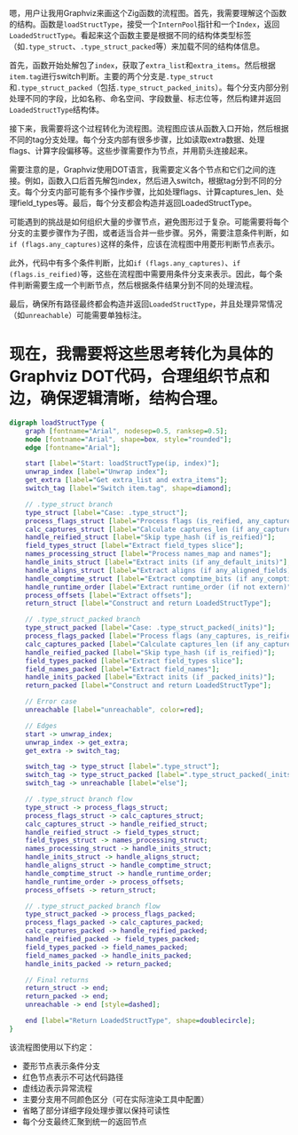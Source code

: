 嗯，用户让我用Graphviz来画这个Zig函数的流程图。首先，我需要理解这个函数的结构。函数是`loadStructType`，接受一个`InternPool`指针和一个`Index`，返回`LoadedStructType`。看起来这个函数主要是根据不同的结构体类型标签（如`.type_struct`、`.type_struct_packed`等）来加载不同的结构体信息。

首先，函数开始处解包了`index`，获取了`extra_list`和`extra_items`。然后根据`item.tag`进行switch判断。主要的两个分支是`.type_struct`和`.type_struct_packed`（包括`.type_struct_packed_inits`）。每个分支内部分别处理不同的字段，比如名称、命名空间、字段数量、标志位等，然后构建并返回`LoadedStructType`结构体。

接下来，我需要将这个过程转化为流程图。流程图应该从函数入口开始，然后根据不同的tag分支处理。每个分支内部有很多步骤，比如读取extra数据、处理flags、计算字段偏移等。这些步骤需要作为节点，并用箭头连接起来。

需要注意的是，Graphviz使用DOT语言，我需要定义各个节点和它们之间的连接。例如，函数入口后首先解包index，然后进入switch，根据tag分到不同的分支。每个分支内部可能有多个操作步骤，比如处理flags、计算captures_len、处理field_types等。最后，每个分支都会构造并返回LoadedStructType。

可能遇到的挑战是如何组织大量的步骤节点，避免图形过于复杂。可能需要将每个分支的主要步骤作为子图，或者适当合并一些步骤。另外，需要注意条件判断，如`if (flags.any_captures)`这样的条件，应该在流程图中用菱形判断节点表示。

此外，代码中有多个条件判断，比如`if (flags.any_captures)`、`if (flags.is_reified)`等，这些在流程图中需要用条件分支来表示。因此，每个条件判断需要生成一个判断节点，然后根据条件结果分到不同的处理流程。

最后，确保所有路径最终都会构造并返回`LoadedStructType`，并且处理异常情况（如`unreachable`）可能需要单独标注。

现在，我需要将这些思考转化为具体的Graphviz DOT代码，合理组织节点和边，确保逻辑清晰，结构合理。
================================================
```dot
digraph loadStructType {
    graph [fontname="Arial", nodesep=0.5, ranksep=0.5];
    node [fontname="Arial", shape=box, style="rounded"];
    edge [fontname="Arial"];

    start [label="Start: loadStructType(ip, index)"];
    unwrap_index [label="Unwrap index"];
    get_extra [label="Get extra_list and extra_items"];
    switch_tag [label="Switch item.tag", shape=diamond];

    // .type_struct branch
    type_struct [label="Case: .type_struct"];
    process_flags_struct [label="Process flags (is_reified, any_captures)"];
    calc_captures_struct [label="Calculate captures_len (if any_captures)"];
    handle_reified_struct [label="Skip type_hash (if is_reified)"];
    field_types_struct [label="Extract field_types slice"];
    names_processing_struct [label="Process names_map and names"];
    handle_inits_struct [label="Extract inits (if any_default_inits)"];
    handle_aligns_struct [label="Extract aligns (if any_aligned_fields)"];
    handle_comptime_struct [label="Extract comptime_bits (if any_comptime_fields)"];
    handle_runtime_order [label="Extract runtime_order (if not extern)"];
    process_offsets [label="Extract offsets"];
    return_struct [label="Construct and return LoadedStructType"];

    // .type_struct_packed branch
    type_struct_packed [label="Case: .type_struct_packed(_inits)"];
    process_flags_packed [label="Process flags (any_captures, is_reified)"];
    calc_captures_packed [label="Calculate captures_len (if any_captures)"];
    handle_reified_packed [label="Skip type_hash (if is_reified)"];
    field_types_packed [label="Extract field_types slice"];
    field_names_packed [label="Extract field_names"];
    handle_inits_packed [label="Extract inits (if _packed_inits)"];
    return_packed [label="Construct and return LoadedStructType"];

    // Error case
    unreachable [label="unreachable", color=red];

    // Edges
    start -> unwrap_index;
    unwrap_index -> get_extra;
    get_extra -> switch_tag;

    switch_tag -> type_struct [label=".type_struct"];
    switch_tag -> type_struct_packed [label=".type_struct_packed(_inits)"];
    switch_tag -> unreachable [label="else"];

    // .type_struct branch flow
    type_struct -> process_flags_struct;
    process_flags_struct -> calc_captures_struct;
    calc_captures_struct -> handle_reified_struct;
    handle_reified_struct -> field_types_struct;
    field_types_struct -> names_processing_struct;
    names_processing_struct -> handle_inits_struct;
    handle_inits_struct -> handle_aligns_struct;
    handle_aligns_struct -> handle_comptime_struct;
    handle_comptime_struct -> handle_runtime_order;
    handle_runtime_order -> process_offsets;
    process_offsets -> return_struct;

    // .type_struct_packed branch flow
    type_struct_packed -> process_flags_packed;
    process_flags_packed -> calc_captures_packed;
    calc_captures_packed -> handle_reified_packed;
    handle_reified_packed -> field_types_packed;
    field_types_packed -> field_names_packed;
    field_names_packed -> handle_inits_packed;
    handle_inits_packed -> return_packed;

    // Final returns
    return_struct -> end;
    return_packed -> end;
    unreachable -> end [style=dashed];

    end [label="Return LoadedStructType", shape=doublecircle];
}
``` 

该流程图使用以下约定：  
- 菱形节点表示条件分支  
- 红色节点表示不可达代码路径  
- 虚线边表示异常流程  
- 主要分支用不同颜色区分（可在实际渲染工具中配置）  
- 省略了部分详细字段处理步骤以保持可读性  
- 每个分支最终汇聚到统一的返回节点